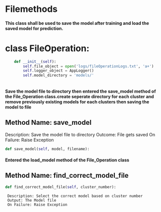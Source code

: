 # Filemethods

#### This class shall be used to save the model after training and load the saved model for prediction.

# class FileOperation:
```python    
    def __init__(self):
        self.file_object = open('logs/fileOperationLogs.txt', 'a+')
        self.logger_object = AppLogger()
        self.model_directory = 'models/'
       
```

#### Save the model file to directory then entered the save_model method of the File_Operation class.create seperate directory for each cluster and remove previously existing models for each clusters then saving the model to file
  ##  Method Name: save_model
   Description: Save the model file to directory
   Outcome: File gets saved
   On Failure: Raise Exception

```python
def save_model(self, model, filename):
```
#### Entered the load_model method of the File_Operation class 

## Method Name: find_correct_model_file
  ```python     
def find_correct_model_file(self, cluster_number):
```
     Description: Select the correct model based on cluster number
     Output: The Model file
     On Failure: Raise Exception
     


